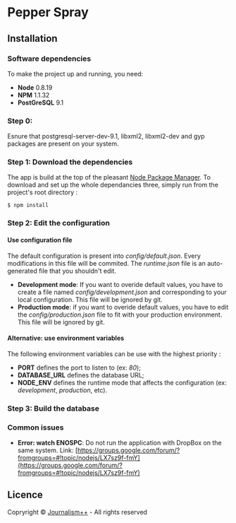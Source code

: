 # Pepper Spray
## Installation
### Software dependencies
To make the project up and running, you need:

* **Node** 0.8.19
* **NPM** 1.1.32
* **PostGreSQL** 9.1

### Step 0:
Esnure that postgresql-server-dev-9.1, libxml2, libxml2-dev and gyp packages are present on your system.

### Step 1: Download the dependencies
The app is build at the top of the pleasant [Node Package Manager](http://npmjs.org/). To download and set up the whole dependancies three, simply run from the project's root directory :

    $ npm install

### Step 2: Edit the configuration
#### Use configuration file
The default configuration is present into *config/default.json*. Every modifications in this file will be commited. The *runtime.json* file is an auto-generated file that you shouldn't edit.

* **Development mode**: If you want to overide default values, you have to create a file named *config/development.json* and corresponding to your local configuration. This file will be ignored by git. 
* **Production mode**: if you want to overide default values, you have to edit the *config/production.json* file to fit with your production environment. This file will be ignored by git.

#### Alternative: use environment variables
The following environment variables can be use with the highest priority :

* **PORT** defines the port to listen to (ex: *80*);
* **DATABASE_URL** defines the database URL;
* **NODE_ENV** defines the runtime mode that affects the configuration (ex: *development*, *production*, etc).

### Step 3: Build the database


### Common issues
* **Error: watch ENOSPC**: Do not run the application with DropBox on the same system.
Link: [https://groups.google.com/forum/?fromgroups=#!topic/nodejs/LX7sz9f-fmY](https://groups.google.com/forum/?fromgroups=#!topic/nodejs/LX7sz9f-fmY)

## Licence
Copryright © [Journalism++](http://jplusplus.org) - All rights reserved